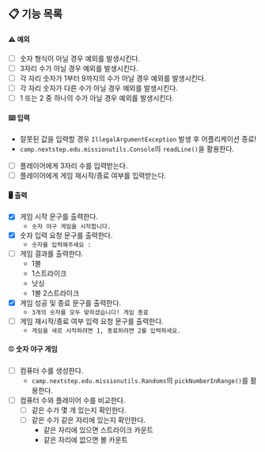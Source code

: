 ## 📋 기능 목록

#### ⚠️ 예외

- [ ] 숫자 형식이 아닐 경우 예외를 발생시킨다.
- [ ] 3자리 수가 아닐 경우 예외를 발생시킨다.
- [ ] 각 자리 숫자가 1부터 9까지의 수가 아닐 경우 예외를 발생시킨다.
- [ ] 각 자리 숫자가 다른 수가 아닐 경우 예외를 발생시킨다.
- [ ] 1 또는 2 중 하나의 수가 아닐 경우 예외를 발생시킨다.

#### ⌨️ 입력

- 잘못된 값을 입력할 경우 `IllegalArgumentException` 발생 후 어플리케이션 종료!
- `camp.nextstep.edu.missionutils.Console`의 `readLine()`을 활용한다.

- [ ] 플레이어에게 3자리 수를 입력받는다.
- [ ] 플레이어에게 게임 재시작/종료 여부를 입력받는다.

#### 🖥 출력

- [x] 게임 시작 문구를 출력한다.
    - `숫자 야구 게임을 시작합니다.`
- [x] 숫자 입력 요청 문구를 출력한다.
    - `숫자를 입력해주세요 : `
- [ ] 게임 결과를 출력한다.
    - 1볼
    - 1스트라이크
    - 낫싱
    - 1볼 2스트라이크
- [x] 게임 성공 및 종료 문구를 출력한다.
    - `3개의 숫자를 모두 맞히셨습니다! 게임 종료`
- [ ] 게임 재시작/종료 여부 입력 요청 문구를 출력한다.
    - `게임을 새로 시작하려면 1, 종료하려면 2를 입력하세요.`

#### ⚾️ 숫자 야구 게임

- [ ] 컴퓨터 수를 생성한다.
    - `camp.nextstep.edu.missionutils.Randoms`의 `pickNumberInRange()`를 활용한다.
- [ ] 컴퓨터 수와 플레이어 수를 비교한다.
    - [ ] 같은 수가 몇 개 있는지 확인한다.
    - [ ] 같은 수가 같은 자리에 있는지 확인한다.
        - 같은 자리에 있으면 스트라이크 카운트
        - 같은 자리에 없으면 볼 카운트

